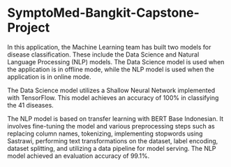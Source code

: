 # SymptoMed-Bangkit-Capstone-Project

In this application, the Machine Learning team has built two models for disease classification. These include the Data Science and Natural Language Processing (NLP) models. The Data Science model is used when the application is in offline mode, while the NLP model is used when the application is in online mode.

The Data Science model utilizes a Shallow Neural Network implemented with TensorFlow. This model achieves an accuracy of 100% in classifying the 41 diseases.

The NLP model is based on transfer learning with BERT Base Indonesian. It involves fine-tuning the model and various preprocessing steps such as replacing column names, tokenizing, implementing stopwords using Sastrawi, performing text transformations on the dataset, label encoding, dataset splitting, and utilizing a data pipeline for model serving. The NLP model achieved an evaluation accuracy of 99.1%.
